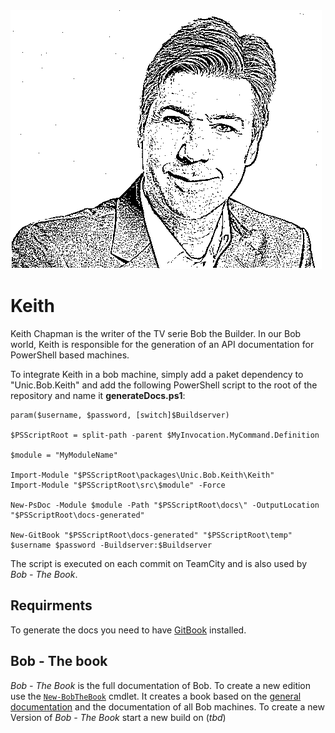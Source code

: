 <div class="chapterlogo"><img src="./Keith-Chapman-sketch.png" /></div>

# Keith

Keith Chapman is the writer of the TV serie Bob the Builder. In our Bob world, Keith is responsible for the generation of an API documentation for PowerShell based machines.

To integrate Keith in a bob machine, simply add a paket dependency to "Unic.Bob.Keith" and add the following PowerShell script to the root of the repository and name it **generateDocs.ps1**:

    param($username, $password, [switch]$Buildserver)

    $PSScriptRoot = split-path -parent $MyInvocation.MyCommand.Definition

    $module = "MyModuleName"

    Import-Module "$PSScriptRoot\packages\Unic.Bob.Keith\Keith"
    Import-Module "$PSScriptRoot\src\$module" -Force

    New-PsDoc -Module $module -Path "$PSScriptRoot\docs\" -OutputLocation "$PSScriptRoot\docs-generated"

    New-GitBook "$PSScriptRoot\docs-generated" "$PSScriptRoot\temp" $username $password -Buildserver:$Buildserver


The script is executed on each commit on TeamCity and is also used by _Bob - The Book_.

## Requirments

To generate the docs you need to have [GitBook](https://github.com/GitbookIO/gitbook) installed.

## Bob - The book
_Bob - The Book_ is the full documentation of Bob. To create a new edition use the [`New-BobTheBook`](api/New-BobTheBook.md) cmdlet.
It creates a book based on the [general documentation](https://github.com/unic/bob) and the documentation of all Bob machines.
To create a new Version of _Bob - The Book_ start a new build on (_tbd_)
